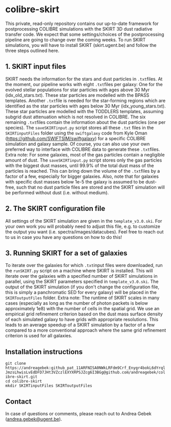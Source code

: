 # colibre-skirt
This private, read-only repository contains our up-to-date framework for postprocessing COLIBRE simulations with the SKIRT 3D dust radiative transfer code. We expect that some settings/choices of the postprocessing pipeline are going to change over the coming weeks. To run SKIRT simulations, you will have to install SKIRT (skirt.ugent.be) and follow the three steps outlined here.

## 1. SKIRT input files
SKIRT needs the information for the stars and dust particles in `.txt`files. At the moment, our pipeline works with eight `.txt`files per galaxy: One for the evolved stellar populations for star particles with ages above 30 Myr (idx_old_stars.txt). These star particles are modelled with the BPASS templates. Another `.txt`file is needed for the star-forming regions which are identified as the star particles with ages below 30 Myr (idx_young_stars.txt). These star particles are modelled with the TODDLERS templates, assuming subgrid dust attenuation which is not resolved in COLIBRE. The six remaining `.txt`files contain the information about the dust particles (one per species). The `saveSKIRTinput.py` script stores all these `.txt` files in the `SKIRTinputFiles` folder using the `swiftgalaxy` code from Kyle Oman (https://github.com/SWIFTSIM/swiftgalaxy) for a specific COLIBRE simulation and galaxy sample. Of course, you can also use your own preferred way to interface with COLIBRE data to generate these `.txt`files. Extra note: For some galaxies, most of the gas particles contain a negligible amount of dust. The `saveSKIRTinput.py` script stores only the gas particles with the biggest dust masses, until 99.9% of the total dust mass of the particles is reached. This can bring down the volume of the `.txt`files by a factor of a few, especially for bigger galaxies. Also, note that for galaxies with specific dust masses below 1e-5 the galaxy is assumed to be dust-free, such that no dust particle files are stored and the SKIRT simulation will be performed without dust (i.e. without medium).

## 2. The SKIRT configuration file
All settings of the SKIRT simulation are given in the `template_v3.0.ski`. For your own work you will probably need to adjust this file, e.g. to customize the output you want (i.e. spectra/images/datacubes). Feel free to reach out to us in case you have any questions on how to do this!

## 3. Running SKIRT for a set of galaxies
To iterate over the galaxies for which `.txt`input files were downloaded, run the `runSKIRT.py` script on a machine where SKIRT is installed. This will iterate over the galaxies with a specified number of SKIRT simulations in parallel, using the SKIRT parameters specified in `template_v3.0.ski`. The output of the SKIRT simulation (if you don't change the configuration file, this is simply a panchromatic SED for every galaxy) will be placed in the `SKIRToutputFiles` folder. Extra note: The runtime of SKIRT scales in many cases (especially as long as the number of photon packets is below approximately 1e8) with the number of cells in the spatial grid. We use an empirical grid refinement criterion based on the dust mass surface density of each simulated galaxy to have grids with appropriate resolutions. This leads to an average speedup of a SKIRT simulation by a factor of a few compared to a more conventional approach where the same grid refinement criterion is used for all galaxies.

## Installation instructions

`git clone https://andreagebek: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@github.com/andreagebek/colibre-skirt.git`\
`cd colibre-skirt`\
`mkdir SKIRTinputFiles SKIRToutputFiles`


## Contact
In case of questions or comments, please reach out to Andrea Gebek (andrea.gebek@ugent.be).